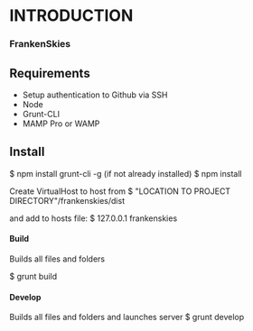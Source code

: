 # INTRODUCTION 
### FrankenSkies


## Requirements
  - Setup authentication to Github via SSH
  - Node
  - Grunt-CLI
  - MAMP Pro or WAMP

## Install

  $ npm install grunt-cli -g (if not already installed)
  $ npm install
  
  Create VirtualHost to host from 
  $ "LOCATION TO PROJECT DIRECTORY"/frankenskies/dist
  
  and add to hosts file:
  $ 127.0.0.1 frankenskies

#### Build
Builds all files and folders

  $ grunt build

#### Develop
Builds all files and folders and launches server
  $ grunt develop

[logo]: http://www.thewestwindproject.com/
